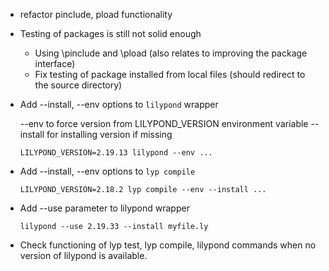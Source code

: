 - refactor pinclude, pload functionality

- Testing of packages is still not solid enough
  - Using \pinclude and \pload (also relates to improving the package interface)
  - Fix testing of package installed from local files (should redirect to the source directory)

- Add --install, --env options to `lilypond` wrapper

  --env to force version from LILYPOND_VERSION environment variable
  --install for installing version if missing
  
  `LILYPOND_VERSION=2.19.13 lilypond --env ...`
  
- Add --install, --env options to `lyp compile`

  `LILYPOND_VERSION=2.18.2 lyp compile --env --install ...`
  
- Add --use parameter to lilypond wrapper

  `lilypond --use 2.19.33 --install myfile.ly`

- Check functioning of lyp test, lyp compile, lilypond commands when no version of lilypond is available.

